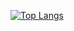 [![Top Langs](https://github-readme-stats.vercel.app/api/top-langs/?username=kazamarain
)](https://github.com/anuraghazra/github-readme-stats)


